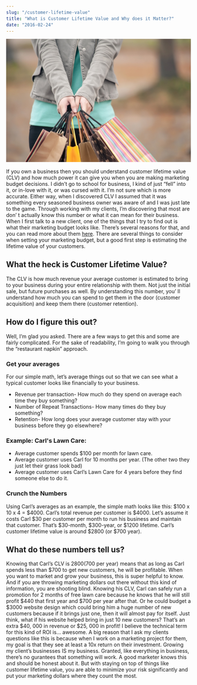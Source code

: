```yaml
---
slug: "/customer-lifetime-value"
title: "What is Customer Lifetime Value and Why does it Matter?"
date: "2016-02-24"
---
```


![A person holding shopping bags](person-shopping-bags.jpg)

If you own a business then you should understand customer lifetime value (CLV) and how much power it can give you when you are making marketing budget decisions.
I didn’t go to school for business, I kind of just “fell” into it, or in-love with it, or was cursed with it. I’m not sure which is more accurate. Either way, when I discovered CLV I assumed that it was something every seasoned business owner was aware of and I was just late to the game. Through working with my clients, I’m discovering that most are don&#8217; t actually know this number or what it can mean for their business.
When I first talk to a new client, one of the things that I try to find out is what their marketing budget looks like. There’s several reasons for that, and you can read more about them <a href="#" target="_blank">here</a>. There are several things to consider when setting your marketing budget, but a good first step is estimating the lifetime value of your customers.

## What the heck is Customer Lifetime Value?

The CLV is how much revenue your average customer is estimated to bring to your business during your entire relationship with them. Not just the initial sale, but future purchases as well. By understanding this number, you&#8217; ll understand how much you can spend to get them in the door (customer acquisition) and keep them there (customer retention).

## How do I figure this out?

Well, I’m glad you asked. There are a few ways to get this and some are fairly complicated. For the sake of readability, I’m going to walk you through the “restaurant napkin” approach.

### Get your averages

For our simple math, let’s average things out so that we can see what a typical customer looks like financially to your business.

* Revenue per transaction- How much do they spend on average each time they buy something?
* Number of Repeat Transactions- How many times do they buy something?
* Retention- How long does your average customer stay with your business before they go elsewhere?

### **Example:** Carl's Lawn Care:

* Average customer spends $100 per month for lawn care.
* Average customer uses Carl for 10 months per year. (The other two they just let their grass look bad)
* Average customer uses Carl’s Lawn Care for 4 years before they find someone else to do it.

### Crunch the Numbers

Using Carl’s averages as an example, the simple math looks like this: $100 x 10 x 4 = $4000. Carl’s total revenue per customer is $4000.
Let’s assume it costs Carl $30 per customer per month to run his business and maintain that customer. That’s $30-month, $300-year, or $1200 lifetime. Carl’s customer lifetime value is around $2800 (or $700 year).

## What do these numbers tell us?

Knowing that Carl’s CLV is $2800 ($700 per year) means that as long as Carl spends less than $700 to get new customers, he will be profitable.
When you want to market and grow your business, this is super helpful to know. And if you are throwing marketing dollars out there without this kind of information, you are shooting blind.
Knowing his CLV, Carl can safely run a promotion for 2 months of free lawn care because he knows that he will still profit $440 that first year and $700 per year after that. Or he could budget a $3000 website design which could bring him a huge number of new customers because if it brings just one, then it will almost pay for itself. Just think, what if his website helped bring in just 10 new customers? That’s an extra $40, 000 in revenue or $25, 000 in profit! I believe the technical term for this kind of ROI is… awesome.
A big reason that I ask my clients questions like this is because when I work on a marketing project for them, my goal is that they see at least a 10x return on their investment. Growing my client’s businesses IS my business. Granted, like everything in business, there’s no gurantees that something will work. A good marketer knows this and should be honest about it. But with staying on top of things like customer lifetime value, you are able to minimize your risk significantly and put your marketing dollars where they count the most.
